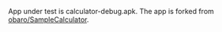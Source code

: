 App under test is calculator-debug.apk. The app is forked from [obaro/SampleCalculator](https://github.com/obaro/SampleCalculator).
